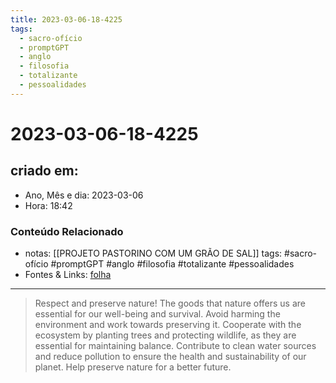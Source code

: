 ```yaml
---
title: 2023-03-06-18-4225
tags:
  - sacro-ofício
  - promptGPT
  - anglo
  - filosofia
  - totalizante
  - pessoalidades
---
```

# 2023-03-06-18-4225

## criado em: 
-  Ano, Mês e dia: 2023-03-06
- Hora: 18:42

### Conteúdo Relacionado
- notas: [[PROJETO PASTORINO COM UM GRÃO DE SAL]]
tags: #sacro-ofício #promptGPT #anglo #filosofia #totalizante #pessoalidades 
- Fontes & Links: [folha](https://www1.folha.uol.com.br/folha/livrariadafolha/825139-ha-cem-anos-nascia-carlos-torres-pastorino-autor-de-minutos-de-sabedoria.shtml)
---
>Respect and preserve nature! The goods that nature offers us are essential for our well-being and survival. Avoid harming the environment and work towards preserving it. Cooperate with the ecosystem by planting trees and protecting wildlife, as they are essential for maintaining balance. Contribute to clean water sources and reduce pollution to ensure the health and sustainability of our planet. Help preserve nature for a better future.